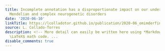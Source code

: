 ```yaml
---
title: Incomplete annotation has a disproportionate impact on our understanding of
  Mendelian and complex neurogenetic disorders
date: '2020-06-10'
linkTitle: https://lcolladotor.github.io/publication/2020-06_omimderfinder/
source: L. Collado-Torres
description: <!-- More detail can easily be written here using *Markdown* and $\rm
  \LaTeX$ math code. ...
disable_comments: true
---
```

<!-- More detail can easily be written here using *Markdown* and $\rm \LaTeX$ math code. ...